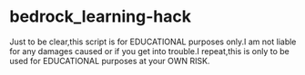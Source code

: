# bedrock_learning-hack
Just to be clear,this script is for EDUCATIONAL purposes only.I am not liable for any damages caused or if you get into trouble.I repeat,this is only to be used for EDUCATIONAL purposes at your OWN RISK.
